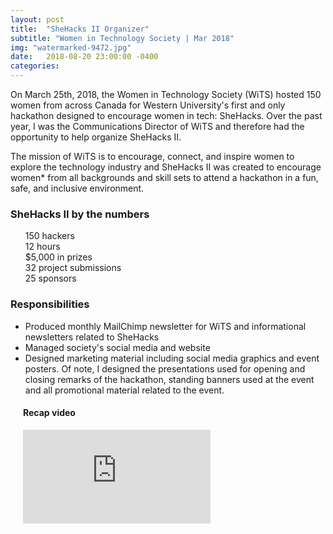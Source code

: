 ```yaml
---
layout: post
title:  "SheHacks II Organizer"
subtitle: "Women in Technology Society | Mar 2018"
img: "watermarked-9472.jpg"
date:   2018-08-20 23:00:00 -0400
categories: 
---
```

<p>On March 25th, 2018, the Women in Technology Society (WiTS) hosted 150 women from across Canada for Western University's first and only hackathon designed to encourage women in tech: SheHacks.  Over the past year, I was the Communications Director of WiTS and therefore had the opportunity to help organize SheHacks II.</p>
<p>The mission of WiTS is to encourage, connect, and inspire women to explore the technology industry and SheHacks II was created to encourage women* from all backgrounds and skill sets to attend a hackathon in a fun, safe, and inclusive environment.</p>
<h3>SheHacks II by the numbers</h3>
<ul style="list-style-type: none;">
    <li><i class="fa fa-female"></i> 150 hackers</li>
    <li><i class="far fa-hourglass-half"></i> 12 hours</li>
    <li><i class="fa fa-trophy"></i> $5,000 in prizes</li>
    <li><i class="fa fa-sign-in-alt"></i> 32 project submissions</li>
    <li><i class="fa fa-money-bill-alt"></i> 25 sponsors</li>
</ul>
<h3>Responsibilities</h3>
<ul>
     <li>Produced monthly MailChimp newsletter for WiTS and informational newsletters related to SheHacks</li>
     <li>Managed society's social media and website</li>  
     <li>Designed marketing material including social media graphics and event posters. Of note, I designed the presentations used for opening and closing remarks of the hackathon, standing banners used at the event and all promotional material related to the event.</li>   
</ul>
<div style="padding-left: 20px;">
    <h4>Recap video</h4>
    <div class="resp-container">
        <iframe src="https://www.facebook.com/plugins/video.php?href=https%3A%2F%2Fwww.facebook.com%2Fwits.uwo%2Fvideos%2F771084993088045%2F&show_text=0&width=560" style="border:none;overflow:hidden" scrolling="no" frameborder="0" allowTransparency="true" allowFullScreen="true" class="resp-iframe"></iframe>
    </div>
</div>
